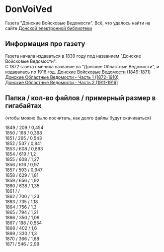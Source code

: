 # DonVoiVed 
Газета "Донские Войсковые Ведомости".
Всё, что удалось найти на сайте [Донской электронной библиотеки](https://elib.dspl.ru)

## Информация про газету 
Газета начала издаваться в 1839 году под названием "Донские Войсковые Ведомости".  
С 1872 газета сменила название на "Донские Областные Ведомости", и издавалась по 1916 год.
[Донские Войсковые Ведомости (1849-1871)](https://github.com/achgenealogy/DonVoiVed)  
[Донские Областные Ведомости - Часть 1 (1872-1910)](https://github.com/achgenealogy/DonOblVed1)  
[Донские Областные Ведомости - Часть 2 (1911-1916)](https://github.com/achgenealogy/DonOblVed2)

## Папка / кол-во файлов / примерный размер в гигабайтах
(чтобы можно было посчитать, как долго файлы будут скачиваться)

1849 / 209 / 0,454  
1850 / 168 / 0,398  
1851 / 265 / 0,543  
1852 / 537 / 0,841  
1853 / 608 / 0,893  
1854 / 619 / 1,2  
1855 / 608 / 1,27  
1856 / 616 / 0,97  
1857 / 593 / 0,947  
1858 / 629 / 1,81  
1859 / 656 / 1,92  
1860 / 638 / 1,35  
1861 /  /   
1862 / 700 / 1,23  
1863 / 735 / 1,18  
1864 / 756 / 1,3  
1865 / 794 / 1,21  
1866 / 350 / 1,09  
1867 / 188 / 0,554  
1868 / 402 / 1,6  
1869 / 330 / 1,3  
1870 / 366 / 1,68  
1871 / 546 / 2,99  
